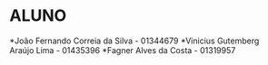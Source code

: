 # ALUNO

*João Fernando Correia da Silva - 01344679
*Vinicius Gutemberg Araújo Lima - 01435396
*Fagner Alves da Costa - 01319957
